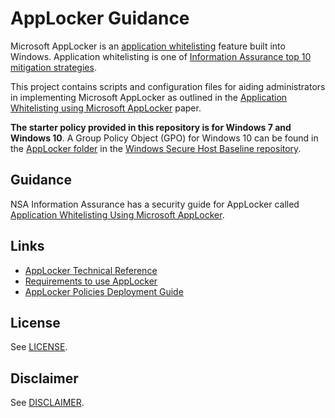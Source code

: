 # AppLocker Guidance

Microsoft AppLocker is an [application whitelisting](https://www.iad.gov/iad/library/ia-guidance/security-tips/application-whitelisting.cfm) feature built into Windows. Application whitelisting is one of [Information Assurance top 10 mitigation strategies](https://www.iad.gov/iad/library/ia-guidance/iads-top-10-information-assurance-mitigation-strategies.cfm).

This project contains scripts and configuration files for aiding administrators in implementing Microsoft AppLocker as outlined in the [Application Whitelisting using Microsoft AppLocker](https://www.iad.gov/iad/library/ia-guidance/tech-briefs/application-whitelisting-using-microsoft-applocker.cfm) paper. 

**The starter policy provided in this repository is for Windows 7 and Windows 10**. A Group Policy Object (GPO) for Windows 10 can be found in the [AppLocker folder](https://github.com/nsacyber/Windows-Secure-Host-Baseline/tree/master/AppLocker) in the [Windows Secure Host Baseline repository](https://github.com/nsacyber/Windows-Secure-Host-Baseline/).

## Guidance
NSA Information Assurance has a security guide for AppLocker called [Application Whitelisting Using Microsoft AppLocker](https://www.iad.gov/iad/library/ia-guidance/tech-briefs/application-whitelisting-using-microsoft-applocker.cfm).

## Links

* [AppLocker Technical Reference](https://docs.microsoft.com/en-us/windows/device-security/applocker/applocker-technical-reference)
* [Requirements to use AppLocker](https://docs.microsoft.com/en-us/windows/device-security/applocker/requirements-to-use-applocker)
* [AppLocker Policies Deployment Guide](https://docs.microsoft.com/en-us/windows/device-security/applocker/applocker-policies-deployment-guide)

## License
See [LICENSE](LICENSE.md).

## Disclaimer
See [DISCLAIMER](DISCLAIMER.md).
